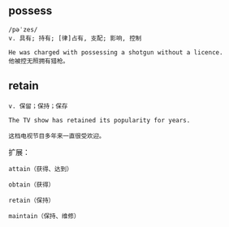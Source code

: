 ## possess
```
/pəˈzes/
v. 具有; 持有; [律]占有, 支配; 影响, 控制

He was charged with possessing a shotgun without a licence.
他被控无照拥有猎枪。
```

## retain
```
v. 保留；保持；保存

The TV show has retained its popularity for years.

这档电视节目多年来一直很受欢迎。
```


扩展：
```
attain（获得、达到）

obtain（获得）

retain（保持）

maintain（保持、维修）
```